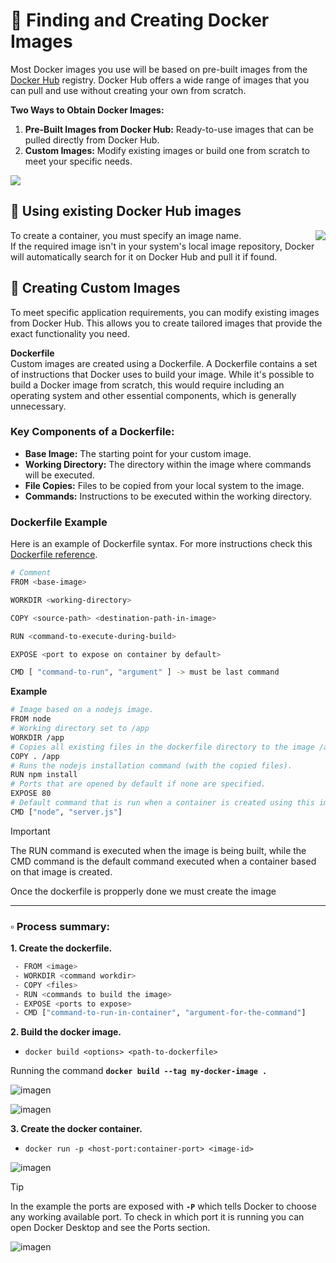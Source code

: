 # 📌 Finding and Creating Docker Images

Most Docker images you use will be based on pre-built images from the [Docker Hub](https://hub.docker.com/) registry. Docker Hub offers a wide range of images that you can pull and use without creating your own from scratch.

**Two Ways to Obtain Docker Images:**
1. **Pre-Built Images from Docker Hub:** Ready-to-use images that can be pulled directly from Docker Hub.
2. **Custom Images:** Modify existing images or build one from scratch to meet your specific needs.
   
<img src="https://github.com/user-attachments/assets/a4609622-22a9-4132-99e4-13bef6203cb2">
   
<br/>

## 🔹 Using existing Docker Hub images
<img align="right" src="https://github.com/user-attachments/assets/131b7c4d-78f1-4077-b9d6-645998d69b62">   

To create a container, you must specify an image name.    
If the required image isn't in your system's local image repository, Docker will automatically search for it on Docker Hub and pull it if found.
   
## 🔹 Creating Custom Images
To meet specific application requirements, you can modify existing images from Docker Hub. This allows you to create tailored images that provide the exact functionality you need.   
   
**Dockerfile**   
Custom images are created using a Dockerfile. A Dockerfile contains a set of instructions that Docker uses to build your image. 
While it's possible to build a Docker image from scratch, this would require including an operating system and other essential components, which is generally unnecessary. 

### Key Components of a Dockerfile:
- **Base Image:** The starting point for your custom image.
- **Working Directory:** The directory within the image where commands will be executed.
- **File Copies:** Files to be copied from your local system to the image.
- **Commands:** Instructions to be executed within the working directory.

### Dockerfile Example
Here is an example of Dockerfile syntax. For more instructions check this [Dockerfile reference](https://docs.docker.com/reference/dockerfile/). 
```bash
# Comment
FROM <base-image>

WORKDIR <working-directory>

COPY <source-path> <destination-path-in-image>

RUN <command-to-execute-during-build>

EXPOSE <port to expose on container by default>

CMD [ "command-to-run", "argument" ] -> must be last command
```

**Example**
```bash
# Image based on a nodejs image.
FROM node
# Working directory set to /app
WORKDIR /app
# Copies all existing files in the dockerfile directory to the image /app directory.
COPY . /app
# Runs the nodejs installation command (with the copied files).
RUN npm install
# Ports that are opened by default if none are specified.
EXPOSE 80
# Default command that is run when a container is created using this image.
CMD ["node", "server.js"]
```

> [!IMPORTANT]
> The RUN command is executed when the image is being built, while the CMD command is the default command executed when a container based on that image is created.

Once the dockerfile is propperly done we must create the image


---
### ▫️ Process summary:

**1. Create the dockerfile.**
   ```bash
    - FROM <image>
    - WORKDIR <command workdir>
    - COPY <files>
    - RUN <commands to build the image>
    - EXPOSE <ports to expose>
    - CMD ["command-to-run-in-container", "argument-for-the-command"]
   ```

**2. Build the docker image.**
 - `docker build <options> <path-to-dockerfile>`

Running the command **`docker build --tag my-docker-image .`**
   
![imagen](https://github.com/user-attachments/assets/ef8d2534-8480-424e-a8e7-5246734bbf71)
   
![imagen](https://github.com/user-attachments/assets/bef7925e-f284-4f12-8df4-e3034ad3a146)


**3. Create the docker container.**
- `docker run -p <host-port:container-port> <image-id>`
   
![imagen](https://github.com/user-attachments/assets/8696b4cf-e87c-4efc-a60b-7784b67a1a2a)

>[!TIP]
>In the example the ports are exposed with **`-P`** which tells Docker to choose any working available port. To check in which port it is running you can open Docker Desktop and see the Ports section.
>
>![imagen](https://github.com/user-attachments/assets/4ab37d38-3239-4fd0-907f-d21298bd20a8)




